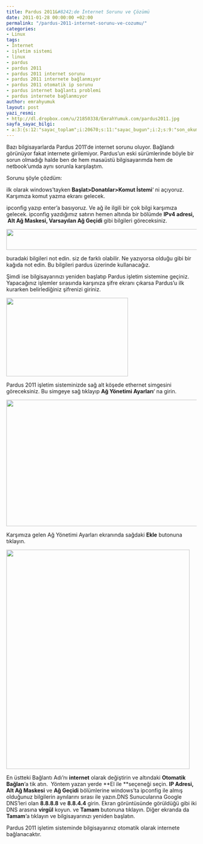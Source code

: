 ```yaml
---
title: Pardus 2011&#8242;de İnternet Sorunu ve Çözümü
date: 2011-01-28 00:00:00 +02:00
permalink: "/pardus-2011-internet-sorunu-ve-cozumu/"
categories:
- Linux
tags:
- İnternet
- işletim sistemi
- linux
- pardus
- pardus 2011
- pardus 2011 internet sorunu
- pardus 2011 internete bağlanmıyor
- pardus 2011 otomatik ip sorunu
- pardus internet bağlantı problemi
- pardus internete bağlanmıyor
author: emrahyumuk
layout: post
yazi_resmi:
- http://dl.dropbox.com/u/21850338/EmrahYumuk.com/pardus2011.jpg
sayfa_sayac_bilgi:
- a:3:{s:12:"sayac_toplam";i:20670;s:11:"sayac_bugun";i:2;s:9:"son_okuma";i:1366293904;}
---
```


Bazı bilgisayarlarda Pardus 2011&#8242;de internet sorunu oluyor. Bağlandı görünüyor fakat internete girilemiyor. Pardus&#8217;un eski sürümlerinde böyle bir sorun olmadığı halde ben de hem masaüstü bilgisayarımda hem de netbook&#8217;umda aynı sorunla karşılaştım.

Sorunu şöyle çözdüm:

<!--more-->

ilk olarak windows&#8217;tayken **Başlat>Donatılar>Komut İstemi**&#8216; ni açıyoruz. Karşımıza komut yazma ekranı gelecek.

ipconfig yazıp enter&#8217;a basıyoruz. Ve ağ ile ilgili bir çok bilgi karşımıza gelecek. ipconfig yazdığımız satırın hemen altında bir bölümde **IPv4 adresi,  Alt Ağ Maskesi, Varsayılan Ağ Geçidi** gibi bilgileri göreceksiniz.

<img class="alignnone" title="ipconfig" src="http://dl.dropbox.com/u/21850338/EmrahYumuk.com/ipconfigmp.jpg" alt="" width="540" height="55" />

buradaki bilgileri not edin. siz de farklı olabilir. Ne yazıyorsa olduğu gibi bir kağıda not edin. Bu bilgileri pardus üzerinde kullanacağız.

Şimdi ise bilgisayarınızı yeniden başlatıp Pardus işletim sistemine geçiniz. Yapacağınız işlemler sırasında karşınıza şifre ekranı çıkarsa Pardus&#8217;u ilk kurarken belirlediğiniz şifrenizi giriniz.

<img class="alignnone" title="pardus 2011" src="http://dl.dropbox.com/u/21850338/EmrahYumuk.com/pardus1.png" alt="" width="322" height="208" />

Pardus 2011 işletim sisteminizde sağ alt köşede ethernet simgesini göreceksiniz. Bu simgeye sağ tıklayıp **Ağ Yönetimi Ayarları**&#8216; na girin.

<img class="alignnone" title="pardus 2011" src="http://dl.dropbox.com/u/21850338/EmrahYumuk.com/pardus2.png" alt="" width="563" height="335" />

Karşımıza gelen Ağ Yönetimi Ayarları ekranında sağdaki **Ekle** butonuna tıklayın.

<img class="alignnone" title="pardus 2011" src="http://dl.dropbox.com/u/21850338/EmrahYumuk.com/pardus3.png" alt="" width="485" height="581" />

En üstteki Bağlantı Adı&#8217;nı **internet** olarak değiştirin ve altındaki **Otomatik Bağlan**&#8216;a tik atın.  Yöntem yazan yerde **El ile **seçeneği seçin. **IP Adresi, Alt Ağ Maskesi** ve **Ağ Geçidi** bölümlerine windows&#8217;ta ipconfig ile almış olduğunuz bilgilerin aynılarını sırası ile yazın.DNS Sunucularına Google DNS&#8217;leri olan **8.8.8.8** ve **8.8.4.4** girin. Ekran görüntüsünde görüldüğü gibi iki DNS arasına **virgül** koyun. ve **Tamam** butonuna tıklayın. Diğer ekranda da **Tamam**&#8216;a tıklayın ve bilgisayarınızı yeniden başlatın.

Pardus 2011 işletim sisteminde bilgisayarınız otomatik olarak internete bağlanacaktır.